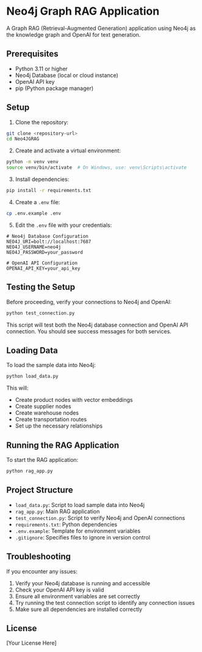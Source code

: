 # Neo4j Graph RAG Application

A Graph RAG (Retrieval-Augmented Generation) application using Neo4j as the knowledge graph and OpenAI for text generation.

## Prerequisites

- Python 3.11 or higher
- Neo4j Database (local or cloud instance)
- OpenAI API key
- pip (Python package manager)

## Setup

1. Clone the repository:
```bash
git clone <repository-url>
cd Neo4JGRAG
```

2. Create and activate a virtual environment:
```bash
python -m venv venv
source venv/bin/activate  # On Windows, use: venv\Scripts\activate
```

3. Install dependencies:
```bash
pip install -r requirements.txt
```

4. Create a `.env` file:
```bash
cp .env.example .env
```

5. Edit the `.env` file with your credentials:
```
# Neo4j Database Configuration
NEO4J_URI=bolt://localhost:7687
NEO4J_USERNAME=neo4j
NEO4J_PASSWORD=your_password

# OpenAI API Configuration
OPENAI_API_KEY=your_api_key
```

## Testing the Setup

Before proceeding, verify your connections to Neo4j and OpenAI:

```bash
python test_connection.py
```

This script will test both the Neo4j database connection and OpenAI API connection. You should see success messages for both services.

## Loading Data

To load the sample data into Neo4j:

```bash
python load_data.py
```

This will:
- Create product nodes with vector embeddings
- Create supplier nodes
- Create warehouse nodes
- Create transportation routes
- Set up the necessary relationships

## Running the RAG Application

To start the RAG application:

```bash
python rag_app.py
```

## Project Structure

- `load_data.py`: Script to load sample data into Neo4j
- `rag_app.py`: Main RAG application
- `test_connection.py`: Script to verify Neo4j and OpenAI connections
- `requirements.txt`: Python dependencies
- `.env.example`: Template for environment variables
- `.gitignore`: Specifies files to ignore in version control

## Troubleshooting

If you encounter any issues:

1. Verify your Neo4j database is running and accessible
2. Check your OpenAI API key is valid
3. Ensure all environment variables are set correctly
4. Try running the test connection script to identify any connection issues
5. Make sure all dependencies are installed correctly

## License

[Your License Here] 